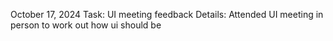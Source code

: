 October 17, 2024
Task: UI meeting feedback
Details: Attended UI meeting in person to work out how ui should be
